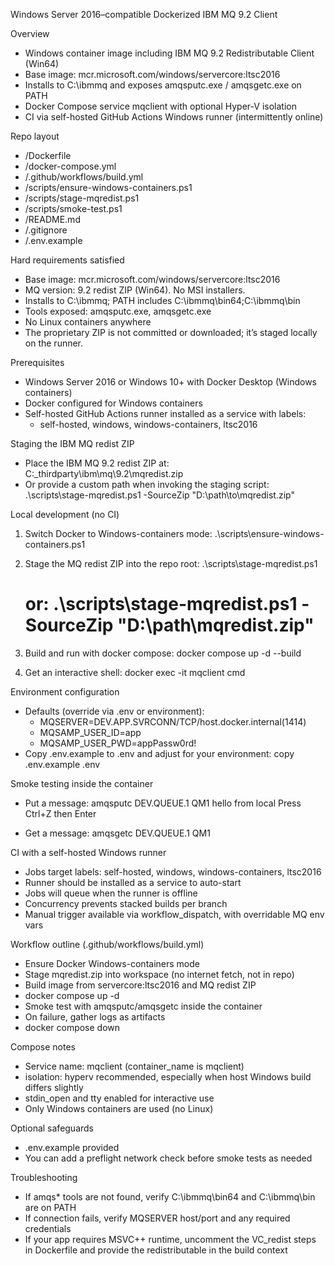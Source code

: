 Windows Server 2016–compatible Dockerized IBM MQ 9.2 Client

Overview
- Windows container image including IBM MQ 9.2 Redistributable Client (Win64)
- Base image: mcr.microsoft.com/windows/servercore:ltsc2016
- Installs to C:\ibmmq and exposes amqsputc.exe / amqsgetc.exe on PATH
- Docker Compose service mqclient with optional Hyper-V isolation
- CI via self-hosted GitHub Actions Windows runner (intermittently online)

Repo layout
- /Dockerfile
- /docker-compose.yml
- /.github/workflows/build.yml
- /scripts/ensure-windows-containers.ps1
- /scripts/stage-mqredist.ps1
- /scripts/smoke-test.ps1
- /README.md
- /.gitignore
- /.env.example

Hard requirements satisfied
- Base image: mcr.microsoft.com/windows/servercore:ltsc2016
- MQ version: 9.2 redist ZIP (Win64). No MSI installers.
- Installs to C:\ibmmq; PATH includes C:\ibmmq\bin64;C:\ibmmq\bin
- Tools exposed: amqsputc.exe, amqsgetc.exe
- No Linux containers anywhere
- The proprietary ZIP is not committed or downloaded; it’s staged locally on the runner.

Prerequisites
- Windows Server 2016 or Windows 10+ with Docker Desktop (Windows containers)
- Docker configured for Windows containers
- Self-hosted GitHub Actions runner installed as a service with labels:
  - self-hosted, windows, windows-containers, ltsc2016

Staging the IBM MQ redist ZIP
- Place the IBM MQ 9.2 redist ZIP at:
  C:\_thirdparty\ibm\mq\9.2\mqredist.zip
- Or provide a custom path when invoking the staging script:
  .\scripts\stage-mqredist.ps1 -SourceZip "D:\path\to\mqredist.zip"

Local development (no CI)
1) Switch Docker to Windows-containers mode:
   .\scripts\ensure-windows-containers.ps1

2) Stage the MQ redist ZIP into the repo root:
   .\scripts\stage-mqredist.ps1
   # or: .\scripts\stage-mqredist.ps1 -SourceZip "D:\path\mqredist.zip"

3) Build and run with docker compose:
   docker compose up -d --build

4) Get an interactive shell:
   docker exec -it mqclient cmd

Environment configuration
- Defaults (override via .env or environment):
  - MQSERVER=DEV.APP.SVRCONN/TCP/host.docker.internal(1414)
  - MQSAMP_USER_ID=app
  - MQSAMP_USER_PWD=appPassw0rd!
- Copy .env.example to .env and adjust for your environment:
  copy .env.example .env

Smoke testing inside the container
- Put a message:
  amqsputc DEV.QUEUE.1 QM1
  hello from local
  Press Ctrl+Z then Enter

- Get a message:
  amqsgetc DEV.QUEUE.1 QM1

CI with a self-hosted Windows runner
- Jobs target labels: self-hosted, windows, windows-containers, ltsc2016
- Runner should be installed as a service to auto-start
- Jobs will queue when the runner is offline
- Concurrency prevents stacked builds per branch
- Manual trigger available via workflow_dispatch, with overridable MQ env vars

Workflow outline (.github/workflows/build.yml)
- Ensure Docker Windows-containers mode
- Stage mqredist.zip into workspace (no internet fetch, not in repo)
- Build image from servercore:ltsc2016 and MQ redist ZIP
- docker compose up -d
- Smoke test with amqsputc/amqsgetc inside the container
- On failure, gather logs as artifacts
- docker compose down

Compose notes
- Service name: mqclient (container_name is mqclient)
- isolation: hyperv recommended, especially when host Windows build differs slightly
- stdin_open and tty enabled for interactive use
- Only Windows containers are used (no Linux)

Optional safeguards
- .env.example provided
- You can add a preflight network check before smoke tests as needed

Troubleshooting
- If amqs* tools are not found, verify C:\ibmmq\bin64 and C:\ibmmq\bin are on PATH
- If connection fails, verify MQSERVER host/port and any required credentials
- If your app requires MSVC++ runtime, uncomment the VC_redist steps in Dockerfile and provide the redistributable in the build context
